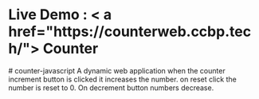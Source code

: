 <h1> Live Demo : < a href="https://counterweb.ccbp.tech/"> Counter </a> </h1>
# counter-javascript
A dynamic web application when the counter increment button is clicked it increases the number. on reset click the number is reset to 0. On decrement button numbers decrease.
